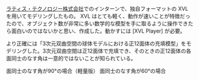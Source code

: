 [ラティス・テクノロジー株式会社](https://www.lattice.co.jp/)でのインターンで、独自フォーマットの XVL を用いてモデリングしたもの。 XVL はとても軽く、動作が速いことが特徴だったので、オブジェクト数が非常に多い数学的な模型を手に取るように操作できたら面白いのではないかと思い、作成した。動かすには [XVL Player] が必要。
  
より正確には「3次元双曲空間の球体モデルにおける正12面体の充填模型」をモデリングした。3次元双曲空間は正12面体で充填でき、そのときの正12面体の各面同士のなす角は一意的ではないことが知られている。
  
面同士のなす角が90°の場合（軽量版）
面同士のなす角が60°の場合
